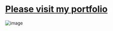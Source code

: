  # [Please visit my portfolio](https://viniciusgribas.github.io/portfolio/)

![image](https://user-images.githubusercontent.com/63691577/162591310-39589a9a-c27e-4a94-a7c7-42006b24e053.png)
